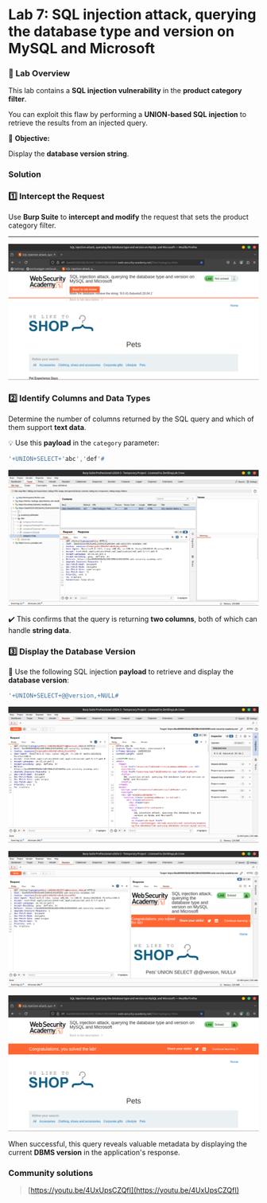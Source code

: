 # Lab 7: SQL injection attack, querying the database type and version on MySQL and Microsoft

### 🧪 Lab Overview

This lab contains a **SQL injection vulnerability** in the **product category filter**.

You can exploit this flaw by performing a **UNION-based SQL injection** to retrieve the results from an injected query.

🎯 **Objective:**

Display the **database version string**.

### **Solution**

### 1️⃣ Intercept the Request

Use **Burp Suite** to **intercept and modify** the request that sets the product category filter.

---

![Screenshot from 2025-05-20 20-43-50.png](LabImg/Screenshot_from_2025-05-20_20-43-50.png)

### 2️⃣ Identify Columns and Data Types

Determine the number of columns returned by the SQL query and which of them support **text data**.

💡 Use this **payload** in the `category` parameter:

```sql
'+UNION+SELECT+'abc','def'#
```

![Screenshot from 2025-05-20 20-44-07.png](LabImg/Screenshot_from_2025-05-20_20-44-07.png)

✔️ This confirms that the query is returning **two columns**, both of which can handle **string data**.

### 3️⃣ Display the Database Version

🎯 Use the following SQL injection **payload** to retrieve and display the **database version**:

```sql
'+UNION+SELECT+@@version,+NULL#
```

![Screenshot from 2025-05-20 20-56-03.png](LabImg/Screenshot_from_2025-05-20_20-56-03.png)

![Screenshot from 2025-05-20 20-56-34.png](LabImg/Screenshot_from_2025-05-20_20-56-34.png)

![Screenshot from 2025-05-20 20-55-37.png](LabImg/Screenshot_from_2025-05-20_20-55-37.png)

When successful, this query reveals valuable metadata by displaying the current **DBMS version** in the application's response.

### **Community solutions**

> [https://youtu.be/4UxUpsCZQfI](https://youtu.be/4UxUpsCZQfI)
>